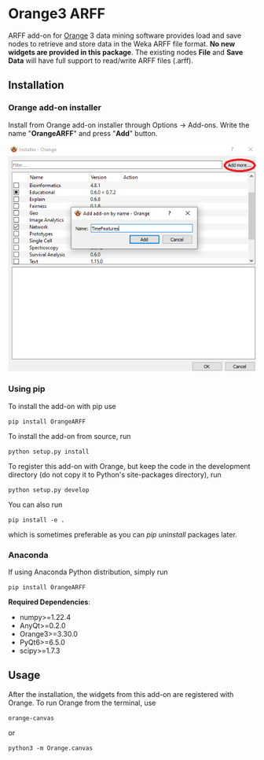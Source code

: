 Orange3 ARFF
===============

ARFF add-on for [Orange] 3 data mining software provides load and save nodes to retrieve and store data in the Weka ARFF file format. **No new widgets are provided in this package**. The existing nodes **File** and **Save Data** will have full support to read/write ARFF files (.arff).

[Orange]: https://orangedatamining.com/

Installation
------------

### Orange add-on installer

Install from Orange add-on installer through Options -> Add-ons. Write the name "**OrangeARFF**" and press "**Add**" button.

![Installation](https://github.com/alervgr/Orange-TimeFeatures/blob/main/imgs/installation.png?raw=true)

### Using pip

To install the add-on with pip use

    pip install OrangeARFF

To install the add-on from source, run

    python setup.py install

To register this add-on with Orange, but keep the code in the development directory (do not copy it to 
Python's site-packages directory), run

    python setup.py develop

You can also run

    pip install -e .

which is sometimes preferable as you can *pip uninstall* packages later.

### Anaconda

If using Anaconda Python distribution, simply run

    pip install OrangeARFF

**Required Dependencies**:
* numpy>=1.22.4
* AnyQt>=0.2.0
* Orange3>=3.30.0
* PyQt6>=6.5.0
* scipy>=1.7.3

Usage
-----

After the installation, the widgets from this add-on are registered with Orange. To run Orange from the terminal,
use

    orange-canvas

or

    python3 -m Orange.canvas
